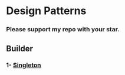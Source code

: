 # Design Patterns
### Please support my repo with your star.

## Builder
### 1- [Singleton](src/creational/singleton)
